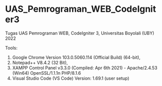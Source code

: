 # UAS_Pemrograman_WEB_CodeIgniter3
Tugas UAS Pemrograman WEB, CodeIgniter 3, Universitas Boyolali (UBY) 2022

Tools:
1) Google Chrome Version 103.0.5060.114 (Official Build) (64-bit),
2) Notepad++ V8.4.2 (32 Bit),
3) XAMPP Control Panel v3.3.0 (Compiled: Apr 6th 2021) - Apache/2.4.53 (Win64) OpenSSL/1.1.1n PHP/8.1.6
4) Visual Studio Code (VS Code) Version: 1.69.1 (user setup)

